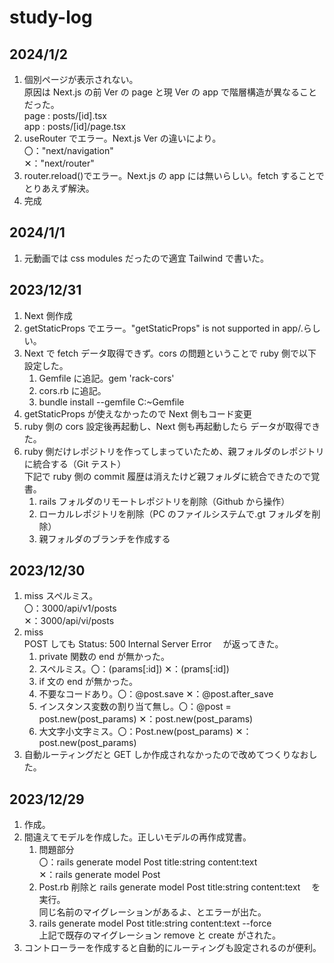 # study-log

## 2024/1/2

1. 個別ページが表示されない。  
   原因は Next.js の前 Ver の page と現 Ver の app で階層構造が異なることだった。  
   page : posts/[id].tsx  
   app : posts/[id]/page.tsx
2. useRouter でエラー。Next.js Ver の違いにより。  
   〇："next/navigation"  
   ✕："next/router"
3. router.reload()でエラー。Next.js の app には無いらしい。fetch することでとりあえず解決。
4. 完成

## 2024/1/1

1. 元動画では css modules だったので適宜 Tailwind で書いた。

## 2023/12/31

1. Next 側作成
2. getStaticProps でエラー。"getStaticProps" is not supported in app/.らしい。
3. Next で fetch データ取得できず。cors の問題ということで ruby 側で以下設定した。
   1. Gemfile に追記。gem 'rack-cors'
   2. cors.rb に追記。
   3. bundle install --gemfile C:~Gemfile
4. getStaticProps が使えなかったので Next 側もコード変更
5. ruby 側の cors 設定後再起動し、Next 側も再起動したら データが取得できた。
6. ruby 側だけレポジトリを作ってしまっていたため、親フォルダのレポジトリに統合する（Git テスト）  
   下記で ruby 側の commit 履歴は消えたけど親フォルダに統合できたので覚書。
   1. rails フォルダのリモートレポジトリを削除（Github から操作）
   2. ローカルレポジトリを削除（PC のファイルシステムで.gt フォルダを削除）
   3. 親フォルダのブランチを作成する

## 2023/12/30

1. miss スペルミス。  
   〇：3000/api/v1/posts  
   ✕：3000/api/vi/posts
2. miss  
   POST しても Status: 500 Internal Server Error 　が返ってきた。
   1. private 関数の end が無かった。
   2. スペルミス。〇：(params[:id]) ✕：(prams[:id])
   3. if 文の end が無かった。
   4. 不要なコードあり。〇：@post.save ✕：@post.after_save
   5. インスタンス変数の割り当て無し。〇：@post = post.new(post_params) ✕：post.new(post_params)
   6. 大文字小文字ミス。〇：Post.new(post_params) ✕：post.new(post_params)
3. 自動ルーティングだと GET しか作成されなかったので改めてつくりなおした。

## 2023/12/29

1. 作成。
2. 間違えてモデルを作成した。正しいモデルの再作成覚書。
   1. 問題部分  
      〇：rails generate model Post title:string content:text  
      ✕：rails generate model Post
   2. Post.rb 削除と rails generate model Post title:string content:text 　を実行。  
      同じ名前のマイグレーションがあるよ、とエラーが出た。
   3. rails generate model Post title:string content:text --force  
      上記で既存のマイグレーション remove と create がされた。
3. コントローラーを作成すると自動的にルーティングも設定されるのが便利。
